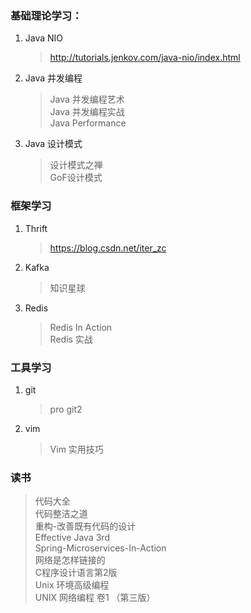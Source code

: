 ### 基础理论学习：
1. Java NIO  
	> http://tutorials.jenkov.com/java-nio/index.html
2. Java 并发编程  
    > Java 并发编程艺术  
    > Java 并发编程实战  
    > Java Performance  
3. Java 设计模式  
	> 设计模式之禅  
	> GoF设计模式  
	
### 框架学习
1. Thrift
    > https://blog.csdn.net/iter_zc
2. Kafka
    > 知识星球
3. Redis
	> Redis In Action  
	> Redis 实战

### 工具学习
1. git
	> pro git2
2. vim
	> Vim 实用技巧

### 读书  
> 代码大全  
> 代码整洁之道  
> 重构-改善既有代码的设计  
> Effective Java 3rd  
> Spring-Microservices-In-Action  
> 网络是怎样链接的  
> C程序设计语言第2版  
> Unix 环境高级编程  
> UNIX 网络编程 卷1 （第三版）  
